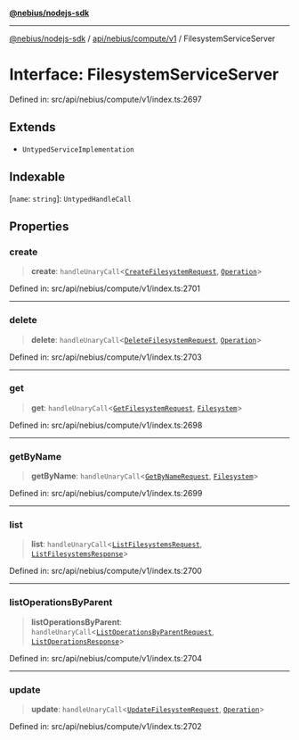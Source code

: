 [**@nebius/nodejs-sdk**](../../../../../README.md)

---

[@nebius/nodejs-sdk](../../../../../README.md) / [api/nebius/compute/v1](../README.md) / FilesystemServiceServer

# Interface: FilesystemServiceServer

Defined in: src/api/nebius/compute/v1/index.ts:2697

## Extends

- `UntypedServiceImplementation`

## Indexable

\[`name`: `string`\]: `UntypedHandleCall`

## Properties

### create

> **create**: `handleUnaryCall`\<[`CreateFilesystemRequest`](CreateFilesystemRequest.md), [`Operation`](../../../common/v1/interfaces/Operation.md)\>

Defined in: src/api/nebius/compute/v1/index.ts:2701

---

### delete

> **delete**: `handleUnaryCall`\<[`DeleteFilesystemRequest`](DeleteFilesystemRequest.md), [`Operation`](../../../common/v1/interfaces/Operation.md)\>

Defined in: src/api/nebius/compute/v1/index.ts:2703

---

### get

> **get**: `handleUnaryCall`\<[`GetFilesystemRequest`](GetFilesystemRequest.md), [`Filesystem`](Filesystem.md)\>

Defined in: src/api/nebius/compute/v1/index.ts:2698

---

### getByName

> **getByName**: `handleUnaryCall`\<[`GetByNameRequest`](../../../common/v1/interfaces/GetByNameRequest.md), [`Filesystem`](Filesystem.md)\>

Defined in: src/api/nebius/compute/v1/index.ts:2699

---

### list

> **list**: `handleUnaryCall`\<[`ListFilesystemsRequest`](ListFilesystemsRequest.md), [`ListFilesystemsResponse`](ListFilesystemsResponse.md)\>

Defined in: src/api/nebius/compute/v1/index.ts:2700

---

### listOperationsByParent

> **listOperationsByParent**: `handleUnaryCall`\<[`ListOperationsByParentRequest`](ListOperationsByParentRequest.md), [`ListOperationsResponse`](../../../common/v1/interfaces/ListOperationsResponse.md)\>

Defined in: src/api/nebius/compute/v1/index.ts:2704

---

### update

> **update**: `handleUnaryCall`\<[`UpdateFilesystemRequest`](UpdateFilesystemRequest.md), [`Operation`](../../../common/v1/interfaces/Operation.md)\>

Defined in: src/api/nebius/compute/v1/index.ts:2702
